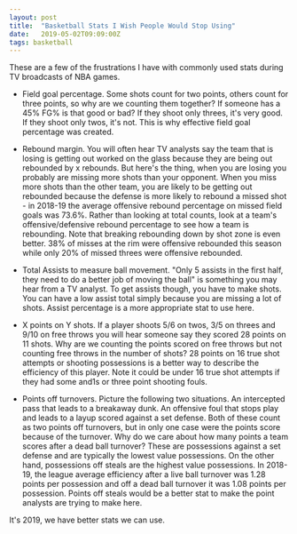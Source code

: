```yaml
---
layout: post
title:  "Basketball Stats I Wish People Would Stop Using"
date:   2019-05-02T09:09:00Z
tags: basketball
---
```


These are a few of the frustrations I have with commonly used stats during TV broadcasts of NBA games.

* Field goal percentage. Some shots count for two points, others count for three points, so why are we counting them together? If someone has a 45% FG% is that good or bad? If they shoot only threes, it's very good. If they shoot only twos, it's not. This is why effective field goal percentage was created.

* Rebound margin. You will often hear TV analysts say the team that is losing is getting out worked on the glass because they are being out rebounded by x rebounds. But here's the thing, when you are losing you probably are missing more shots than your opponent. When you miss more shots than the other team, you are likely to be getting out rebounded because the defense is more likely to rebound a missed shot - in 2018-19 the average offensive rebound percentage on missed field goals was 73.6%. Rather than looking at total counts, look at a team's offensive/defensive rebound percentage to see how a team is rebounding. Note that breaking rebounding down by shot zone is even better. 38% of misses at the rim were offensive rebounded this season while only 20% of missed threes were offensive rebounded.

* Total Assists to measure ball movement. "Only 5 assists in the first half, they need to do a better job of moving the ball" is something you may hear from a TV analyst. To get assists though, you have to make shots. You can have a low assist total simply because you are missing a lot of shots. Assist percentage is a more appropriate stat to use here.

* X points on Y shots. If a player shoots 5/6 on twos, 3/5 on threes and 9/10 on free throws you will hear someone say they scored 28 points on 11 shots. Why are we counting the points scored on free throws but not counting free throws in the number of shots? 28 points on 16 true shot attempts or shooting possessions is a better way to describe the efficiency of this player. Note it could be under 16 true shot attempts if they had some and1s or three point shooting fouls.

* Points off turnovers. Picture the following two situations. An intercepted pass that leads to a breakaway dunk. An offensive foul that stops play and leads to a layup scored against a set defense. Both of these count as two points off turnovers, but in only one case were the points score because of the turnover. Why do we care about how many points a team scores after a dead ball turnover? These are possessions against a set defense and are typically the lowest value possessions. On the other hand, possessions off steals are the highest value possessions. In 2018-19, the league average efficiency after a live ball turnover was 1.28 points per possession and off a dead ball turnover it was 1.08 points per possession. Points off steals would be a better stat to make the point analysts are trying to make here.

It's 2019, we have better stats we can use.
